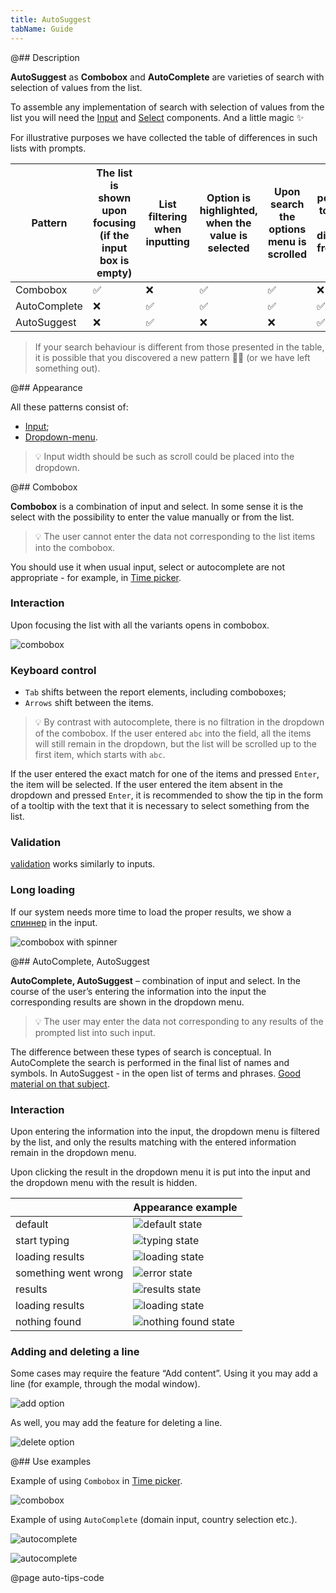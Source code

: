 ```yaml
---
title: AutoSuggest
tabName: Guide
---
```


@## Description

**AutoSuggest** as **Combobox** and **AutoComplete** are varieties of search with selection of values from the list.

To assemble any implementation of search with selection of values from the list you will need the [Input](/components/input/) and [Select](/components/select/) components. And a little magic ✨

For illustrative purposes we have collected the table of differences in such lists with prompts.

| Pattern      | The list is shown upon focusing (if the input box is empty) | List filtering when inputting | Option is highlighted, when the value is selected | Upon search the options menu is scrolled | It is possible to input data different from the list |
| ------------ | ----------------------------------------------------------- | ----------------------------- | ------------------------------------------------- | ---------------------------------------- | ---------------------------------------------------- |
| Combobox     | ✅                                                          | ❌                            | ✅                                                | ✅                                       | ❌                                                   |
| AutoComplete | ❌                                                          | ✅                            | ✅                                                | ✅                                       | ✅                                                   |
| AutoSuggest  | ❌                                                          | ✅                            | ❌                                                | ❌                                       | ✅                                                   |

> If your search behaviour is different from those presented in the table, it is possible that you discovered a new pattern 🕺🏻 (or we have left something out).

@## Appearance

All these patterns consist of:

- [Input](/components/input/);
- [Dropdown-menu](/components/dropdown-menu/).

> 💡 Input width should be such as scroll could be placed into the dropdown.

@## Combobox

**Combobox** is a combination of input and select. In some sense it is the select with the possibility to enter the value manually or from the list.

> 💡 The user cannot enter the data not corresponding to the list items into the combobox.

You should use it when usual input, select or autocomplete are not appropriate - for example, in [Time picker](/components/time-picker/).

### Interaction

Upon focusing the list with all the variants opens in combobox.

![combobox](static/combobox-example.png)

### Keyboard control

- `Tab` shifts between the report elements, including comboboxes;
- `Arrows` shift between the items.

> 💡 By contrast with autocomplete, there is no filtration in the dropdown of the combobox. If the user entered `abc` into the field, all the items will still remain in the dropdown, but the list will be scrolled up to the first item, which starts with `abc`.

If the user entered the exact match for one of the items and pressed `Enter`, the item will be selected. If the user entered the item absent in the dropdown and pressed `Enter`, it is recommended to show the tip in the form of a tooltip with the text that it is necessary to select something from the list.

### Validation

[validation](/patterns/validation-form/) works similarly to inputs.

### Long loading

If our system needs more time to load the proper results, we show a [спиннер](/components/spin/) in the input.

![combobox with spinner](static/spinner.png)

@## AutoComplete, AutoSuggest

**AutoComplete, AutoSuggest** – combination of input and select. In the course of the user’s entering the information into the input the corresponding results are shown in the dropdown menu.

> 💡 The user may enter the data not corresponding to any results of the prompted list into such input.

The difference between these types of search is conceptual. In AutoComplete the search is performed in the final list of names and symbols. In AutoSuggest - in the open list of terms and phrases. [Good material on that subject](https://uxmag.com/articles/designing-search-as-you-type-suggestions).

### Interaction

Upon entering the information into the input, the dropdown menu is filtered by the list, and only the results matching with the entered information remain in the dropdown menu.

Upon clicking the result in the dropdown menu it is put into the input and the dropdown menu with the result is hidden.

|                      | Appearance example                               |
| -------------------- | ------------------------------------------------ |
| default              | ![default state](static/default.png)             |
| start typing         | ![typing state](static/start.png)                |
| loading results      | ![loading state](static/loading-1.png)           |
| something went wrong | ![error state](static/error.png)                 |
| results              | ![results state](static/results.png)             |
| loading results      | ![loading state](static/loading-2.png)           |
| nothing found        | ![nothing found state](static/nothing-found.png) |

### Adding and deleting a line

Some cases may require the feature “Add content”. Using it you may add a line (for example, through the modal window).

![add option](static/auto-tips-add.png)

As well, you may add the feature for deleting a line.

![delete option](static/auto-tips-delete.png)

@## Use examples

Example of using `Combobox` in [Time picker](http://i.semrush.com/components/time-picker/).

![combobox](static/combobox.png)

Example of using `AutoComplete` (domain input, country selection etc.).

![autocomplete](static/autocomplete-2.png)

![autocomplete](static/autocomplete.png)

@page auto-tips-code

